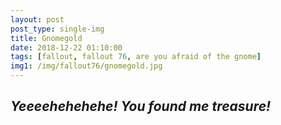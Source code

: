 ```yaml
---
layout: post
post_type: single-img
title: Gnomegold
date: 2018-12-22 01:10:00
tags: [fallout, fallout 76, are you afraid of the gnome]
img1: /img/fallout76/gnomegold.jpg
---
```

## *Yeeeehehehehe! You found me treasure!*
